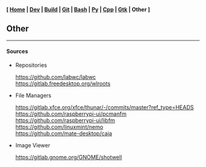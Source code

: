 <link href="../style.css" rel="stylesheet"></link>

**[ [Home](../index.html) | [Dev](00-dev.html) | [Build](05-build.html) | [Git](10-git.html) | [Bash](15-bash.html) | [Py](20-python.html) | [Cpp](25-cpp.html) | [Gtk](30-gtk.html) | Other ]**

## Other

---

#### Sources

* Repositories
    
    https://github.com/labwc/labwc  
    https://gitlab.freedesktop.org/wlroots  

* File Managers
    
    https://gitlab.xfce.org/xfce/thunar/-/commits/master?ref_type=HEADS  
    https://github.com/raspberrypi-ui/pcmanfm  
    https://github.com/raspberrypi-ui/libfm  
    https://github.com/linuxmint/nemo  
    https://github.com/mate-desktop/caja  

* Image Viewer
    
    https://gitlab.gnome.org/GNOME/shotwell  
    
<br/>


